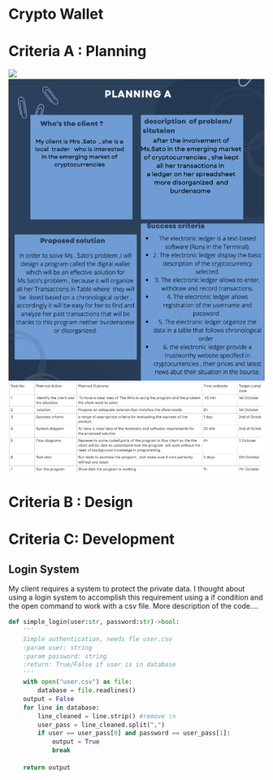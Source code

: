 # Crypto Wallet
# Criteria A : Planning 
![](https://images.cointelegraph.com/images/1200_aHR0cHM6Ly9zMy5jb2ludGVsZWdyYXBoLmNvbS91cGxvYWRzLzIwMjItMDYvNDAyYjUzZGMtN2YzNC00Y2I0LTg4ZDgtYmRiYjg5NmFjODRiLmpwZw==.jpg)  
![](https://github.com/24536urdj/Unit_1/blob/main/%20blue%20planning.png) 
![](https://github.com/24536urdj/Unit_1/blob/main/Screen%20Shot%202022-10-09%20at%2014.55.58.png)
# Criteria B : Design 


# Criteria C: Development

## Login System
My client requires a system to protect the private data. I thought about using a login system to accomplish this requirement using a if condition and the open command to work with a csv file. More description of the code....
```.py
def simple_login(user:str, password:str)->bool:
    '''
    Simple authentication, needs fle user.csv
    :param user: string
    :param password: string
    :return: True/False if user is in database
    '''
    with open("user.csv") as file:
        database = file.readlines()
    output = False
    for line in database:
        line_cleaned = line.strip() #remove \n
        user_pass = line_cleaned.split(",")
        if user == user_pass[0] and password == user_pass[1]:
            output = True
            break

    return output


```
